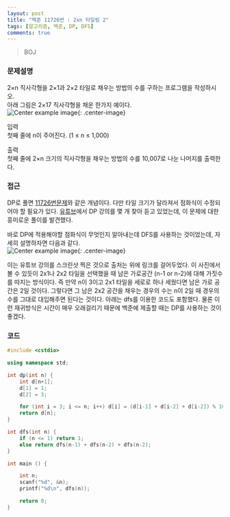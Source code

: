 ```yaml
---
layout: post
title: "백준 11726번 : 2xn 타일링 2"
tags: [알고리즘, 백준, DP, DFS]
comments: true
---
```


> BOJ  

### 문제설명  
2×n 직사각형을 2×1과 2×2 타일로 채우는 방법의 수를 구하는 프로그램을 작성하시오.  
아래 그림은 2×17 직사각형을 채운 한가지 예이다.  
![Center example image](https://user-images.githubusercontent.com/35067611/65382650-3bf67400-dd45-11e9-8e38-0413e0fd747f.png "Center"){: .center-image}  

입력  
첫째 줄에 n이 주어진다. (1 ≤ n ≤ 1,000)  

출력  
첫째 줄에 2×n 크기의 직사각형을 채우는 방법의 수를 10,007로 나눈 나머지를 출력한다.  

### 접근  
DP로 풀면 [11726번문제](https://sihyungyou.github.io/baekjoon-11726/)와 같은 개념이다. 다만 타일 크기가 달라져서 점화식이 수정되어야 할 필요가 있다. [유튜브](https://www.youtube.com/watch?v=HTgcW34AnVQ)에서 DP 강의를 몇 개 찾아 듣고 있었는데, 이 문제에 대한 흥미로운 풀이를 발견했다.  

바로 DP에 적용해야할 점화식이 무엇인지 알아내는데 DFS를 사용하는 것이었는데, 자세히 설명하자면 다음과 같다.  
![Center example image](https://user-images.githubusercontent.com/35067611/65382684-b7f0bc00-dd45-11e9-8d8d-226c6d9b1bdd.png "Center"){: .center-image}  

이는 유튜브 강의를 스크린샷 찍은 것으로 출처는 위에 링크를 걸어두었다. 이 사진에서 볼 수 있듯이 2x1나 2x2 타일을 선택했을 때 남은 가로공간 (n-1 or n-2)에 대해 가짓수를 따지는 방식이다. 즉 만약 n이 3이고 2x1 타일을 세로로 하나 세웠다면 남은 가로 공간은 2일 것이다. 그렇다면 그 남은 2x2 공간을 채우는 경우의 수는 n이 2일 때 경우의 수를 그대로 대입해주면 된다는 것이다. 아래는 dfs를 이용한 코드도 포함했다. 물론 이런 재귀방식은 시간이 매우 오래걸리기 때문에 백준에 제출할 때는 DP를 사용하는 것이 좋겠다.  


### 코드  
~~~c++
#include <cstdio>

using namespace std;

int dp(int n) {
    int d[n+1];
    d[1] = 1;
    d[2] = 3;

    for (int i = 3; i <= n; i++) d[i] = (d[i-1] + d[i-2] + d[i-2]) % 10007;
    return d[n];
}

int dfs(int n) {
    if (n <= 1) return 1;
    else return dfs(n-1) + dfs(n-2) + dfs(n-2);
}

int main () {

    int n;
    scanf("%d", &n);
    printf("%d\n", dfs(n));

    return 0;
}
~~~